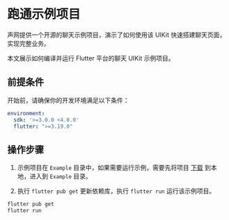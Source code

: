 # 跑通示例项目

<Toc />

声网提供一个开源的聊天示例项目，演示了如何使用该 UIKit 快速搭建聊天页面，实现完整业务。

本文展示如何编译并运行 Flutter 平台的聊天 UIKit 示例项目。

## 前提条件

开始前，请确保你的开发环境满足以下条件：

```yaml
environment:
  sdk: '>=3.0.0 <4.0.0'
  flutter: ">=3.19.0"
```

## 操作步骤

1. 示例项目在 `Example` 目录中，如果需要运行示例，需要先将项目 [下载](https://github.com/easemob/chatuikit-flutter) 到本地，进入到 `Example` 目录。

2. 执行 `flutter pub get` 更新依赖库，执行 `flutter run` 运行该示例项目。

```bash
flutter pub get
flutter run
```